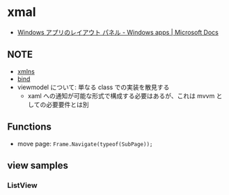 # xmal

- [Windows アプリのレイアウト パネル \- Windows apps \| Microsoft Docs](https://docs.microsoft.com/ja-jp/windows/apps/design/layout/layout-panels)

## NOTE

- [xmlns](./xmlns.md)
- [bind](./bind.md)
- viewmodel について: 単なる class での実装を散見する
  - xaml への通知が可能な形式で構成する必要はあるが、これは mvvm としての必要要件とは別

## Functions

- move page: `Frame.Navigate(typeof(SubPage));`

## view samples

### ListView

